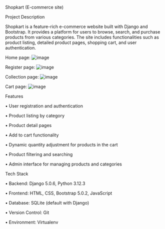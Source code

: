 Shopkart (E-commerce site)

Project Description

Shopkart is a feature-rich e-commerce website built with Django and Bootstrap. It provides a platform for users to browse, search, and purchase products from various categories. The site includes functionalities such as product listing, detailed product pages, shopping cart, and user authentication.

Home page:
![image](https://github.com/Vignesh12-12/shopkart-Ecommerce/assets/136097668/cf3ada42-03ca-4104-80ed-ba026f8caaed)

Register page:
![image](https://github.com/Vignesh12-12/shopkart-Ecommerce/assets/136097668/647516b2-887f-452d-853a-a55ca0ccfe75)

Collection page:
![image](https://github.com/Vignesh12-12/shopkart-Ecommerce/assets/136097668/dd081006-71c1-4e73-bcdc-cabff00d95ea)

Cart page:
![image](https://github.com/Vignesh12-12/shopkart-Ecommerce/assets/136097668/09eb4461-17ef-49fb-b060-51a6d45d489d)

Features

•	User registration and authentication

•	Product listing by category

•	Product detail pages

•	Add to cart functionality

•	Dynamic quantity adjustment for products in the cart

•	Product filtering and searching

•	Admin interface for managing products and categories


Tech Stack

•	Backend: Django 5.0.6, Python 3.12.3

•	Frontend: HTML, CSS, Bootstrap 5.0.2, JavaScript

•	Database: SQLite (default with Django)

•	Version Control: Git

•	Environment: Virtualenv
